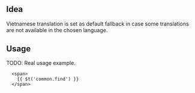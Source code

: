 #

## Idea

Vietnamese translation is set as default fallback in case some translations are not available in the chosen language.

## Usage

TODO: Real usage example.

```text
  <span>
    {{ $t('common.find') }}
  </span>
```
